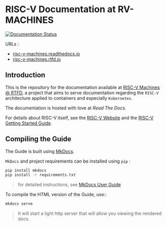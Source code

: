 # RISC-V Documentation at RV-MACHINES

[![Documentation Status](https://readthedocs.org/projects/risc-v-machines/badge/?version=latest)](https://risc-v-machines.readthedocs.io/en/latest/?badge=latest)

URLs :
 * [risc-v-machines.readthedocs.io](https://risc-v-machines.readthedocs.io/)
 * [risc-v-machines.rtfd.io](risc-v-machines.rtfd.io)

## Introduction

This is the repository for the documentation available at [RISC-V Machines @ RTFD](http://risc-v-machines.rtfd.io/), a project that aims to serve documentation regarding the `RISC-V` architecture applied to containers and especially `Kubernetes`.

The documentation is hosted with love at *Read The Docs*.

For details about RISC-V itself, see the [RISC-V Website](https://riscv.org) and the [RISC-V Getting Started Guide](https://risc-v-getting-started-guide.readthedocs.io/en/latest/index.html).

## Compiling the Guide

The Guide is built using [MkDocs](https://www.mkdocs.org/).

`MkDocs` and project requirements can be installed using `pip` :

```bash
pip install mkdocs
pip install -r requirements.txt
```
> for detailed instructions, see [MkDocs User Guide](https://www.mkdocs.org/user-guide/writing-your-docs/>)

To compile the HTML version of the Guide, use::

```bash
mkdocs serve
```

> It will start a light http server that will allow you viewing the rendered docs.